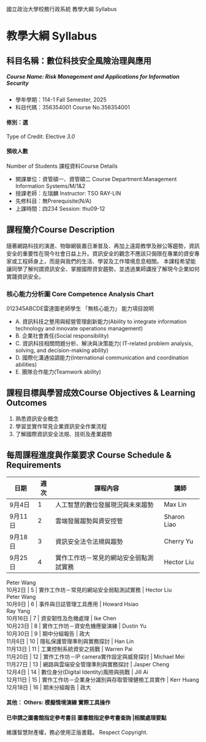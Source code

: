 國立政治大學校務行政系統 教學大綱 Syllabus
# 教學大綱 Syllabus
##  科目名稱：數位科技安全風險治理與應用
#####  Course Name: Risk Management and Applications for Information Security
  * 學年學期：114-1 Fall Semester, 2025 
  * 科目代碼：356354001 Course No.356354001
#### 修別：選
Type of Credit: Elective 
_3.0_
#### 預收人數
Number of Students
課程資料Course Details
  * 開課單位：資管碩一、資管碩二 Course Department:Management Information Systems/M/1&2 
  * 授課老師：左瑞麟 Instructor: TSO RAY-LIN 
  * 先修科目：無Prerequisite(N/A)
  * 上課時間：四234 Session: thu09-12 
##  課程簡介Course Description
隨著網路科技的演進、物聯網裝置日漸普及、再加上遠距教學及辦公等趨勢，資訊安全的重要性在現今社會日益上升。資訊安全的觀念不應該只侷限在專業的資安專家或工程師身上，而是與我們的生活、學習及工作環境息息相關。
本課程希望能讓同學了解何謂資訊安全、掌握國際資安趨勢，並透過業師講授了解現今企業如何實踐資訊安全。
###  核心能力分析圖 Core Competence Analysis Chart
012345ABCDE雷達圖老師學生
「無核心能力」 
能力項目說明
  * A. 資訊科技之整用與經營管理創新能力(Ability to integrate information technology and innovate operations management)
  * B. 企業社會責任(Social responsibility)
  * C. 資訊科技相關問題分析、解決與決策能力( IT-related problem analysis, solving, and decision-making ability)
  * D. 國際化溝通協調能力(International communication and coordination abilities) 
  * E. 團隊合作能力(Teamwork ability)
##  課程目標與學習成效Course Objectives & Learning Outcomes 
  1. 熟悉資訊安全概念
  2. 學習並實作常見企業資訊安全作業流程
  3. 了解國際資訊安全法規、技術及產業趨勢
##  每周課程進度與作業要求 Course Schedule & Requirements
日期 |  週次 |  課程內容 |  講師  
---|---|---|---  
9月4日 |  1 |  人工智慧的數位發展現況與未來趨勢 |  Max Lin  
9月11日 |  2 |  雲端發展趨勢與資安控管 |  Sharon Liao  
9月18日 |  3 |  資訊安全法令法規與趨勢 |  Cherry Yu  
9月25日 |  4 |  實作工作坊－常見的網站安全弱點測試實務 |  Hector Liu  
Peter Wang  
10月2日 |  5 |  實作工作坊－常見的網站安全弱點測試實務 |  Hector Liu  
Peter Wang  
10月9日 |  6 |  事件與日誌管理工具應用 |  Howard Hsiao  
Ray Yang  
10月16日 |  7 |  資安韌性及危機處理 |  Ike Chen  
10月23日 |  8 |  實作工作坊－資安危機應變演練 |  Dustin Yu  
10月30日 |  9 |  期中分組報告 |  政大  
11月6日 |  10 |  隱私保護管理準則與實務探討 |  Han Lin  
11月13日 |  11 |  工業控制系統資安之挑戰 |  Warren Pai  
11月20日 |  12 |  實作工作坊－IP camera實作設定與威脅探討 |  Michael Mei  
11月27日 |  13 |  網路與雲端安全管理準則與實務探討 |  Jasper Cheng  
12月4日 |  14 |  數位身分(Digital Identity)風險與挑戰 |  Jill Ai  
12月11日 |  15 |  實作工作坊－企業身分識別與存取管理健檢工具實作 |  Kerr Huang  
12月18日 |  16 |  期末分組報告 |  政大  
####  其他： Others: 模擬情境演練 實際工具操作 
####  已申請之圖書館指定參考書目  圖書館指定參考書查詢 |相關處理要點
維護智慧財產權，務必使用正版書籍。 Respect Copyright.